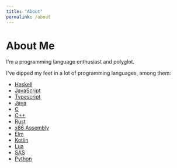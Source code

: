 ```yaml
---
title: "About"
permalink: /about
---
```

# About Me

I'm a programming language enthusiast and polyglot.

I've dipped my feet in a lot of programming languages, among them:
- [Haskell](https://www.haskell.org)
- [JavaScript](https://developer.mozilla.org/en-US/docs/Web/JavaScript)
- [Typescript](https://www.typescriptlang.org)
- [Java](https://www.java.com)
- [C](https://en.wikibooks.org/wiki/C_Programming)
- [C++](https://www.cplusplus.com)
- [Rust](https://www.rustlang.org)
- [x86 Assembly](https://en.wikibooks.org/wiki/X86_Assembly)
- [Elm](https://elm-lang.org)
- [Kotlin](https://kotlinlang.org)
- [Lua](https://www.lua.org)
- [SAS](https://www.sas.com)
- [Python](https://www.python.org)
